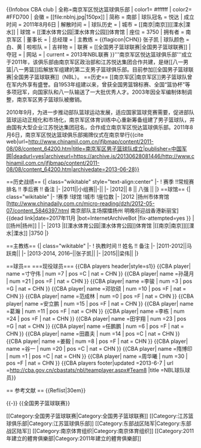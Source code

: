 {{Infobox CBA club
| 全称=南京军区悦达篮球俱乐部
| color1= #ffffff
| color2= #FFD700
| 会徽 = [[file:nblnj.jpg|150px]]
| 简称 = 南部
| 球队冠名 = 悦达
| 成立时间 = 2011年8月6日
| 解散时间 = 
| 球队历史 =
| 城市 = [[南京|南京]][[溧水|溧水]]
| 球馆 = [[溧水体育公园|溧水体育公园]]体育馆
| 座位 = 3750
| 拥有者 = 南京军区
| 董事长 = 
| 总经理 = 
| 主教练 = {{flagicon|CHN}} 张子凯
| 球队颜色 = 白、黄
| 啦啦队 =
| 吉祥物 =
| 联赛 = [[全国男子篮球联赛|全国男子篮球联赛]]
| 夺冠 =
| 网站 = 
| current = 2013年NBL联赛
}}'''南京军区悦达篮球俱乐部'''成立于2011年，该俱乐部由南京军区政治部和江苏悦达集团合作共建，是继[[八一男篮|八一男篮]]后解放军组建的第二支男子篮球俱乐部。目前参加[[全国男子篮球联赛|全国男子篮球联赛]]（NBL）。
==历史==
[[南京军区|南京军区]]男子篮球队曾在军内外享有盛誉。自1953年组建以来，曾获全国男篮锦标赛、全国“篮协杯”等多项冠军，向国家队和八一队输送了一大批优秀人才。2003年因全军编制体制调整，南京军区男子篮球队被撤销。

2010年9月，为进一步推动部队篮球运动发展，适应国家篮球竞赛需要，促进部队篮球运动正规化和市场化，南京军区体育训练中心重新筹备组建了男子篮球队，并由国有大型企业江苏悦达集团冠名，合作成立南京军区悦达篮球俱乐部。2011年8月6日，南京军区悦达篮球俱乐部揭牌仪式在南京举行<ref>{{cite web|url=http://www.chinamil.com.cn/jfjbmap/content/2011-08/08/content_64200.htm|title=南京军区男子篮球队成立|publisher=中国军网|deadurl=yes|archiveurl=https://archive.is/20130628081446/http://www.chinamil.com.cn/jfjbmap/content/2011-08/08/content_64200.htm|archivedate=2013-06-28}}</ref>

==历史战绩==
{| class="wikitable" style="text-align:center"
|-
! 赛季 !!常规赛排名 !! 季后赛 !! 备注
|-
|2011||小组赛||-||
|-
|2012|| 8 || 八强 || 
|}
==球馆==
{| class="wikitable"
|-
!赛季
!球馆
!城市
!座位数
|-
|2012
|扬州市体育馆<ref>[http://www.chinadaily.com.cn/micro-reading/dzh/2012-05-07/content_5846397.html 南京部队主场摆擂扬州 明晚将迎战香港新丽宝]{{dead link|date=2017年11月 |bot=InternetArchiveBot |fix-attempted=yes }}</ref>
|[[扬州|扬州]]
|
|-
|2013
|[[溧水体育公园|溧水体育公园]]体育馆
|[[南京|南京]][[溧水|溧水]]
|3750
|}

==主教练==
{| class="wikitable"
|-
! 执教时间 !! 姓名 !! 备注
|-
|2011-2012||马跃南||
|-
|2013-2014, 2016–||张子凯||
|-
|2015||梁伟||
|}

==球员==
===现役球员=== 
{{CBA players header|style=s1}}
{{CBA player| name =寸守伟 | num =7 | pos =C | nat = CHN }}
{{CBA player| name =孙晟月 | num =21 | pos =F | nat = CHN }}
{{CBA player| name =李骏 | num =3 | pos =G | nat = CHN }}
{{CBA player| name =邓钦硕 | num =10 | pos =F | nat = CHN }}
{{CBA player| name =范成林 | num =0 | pos =F | nat = CHN }}
{{CBA player| name =安立鹏 | num =15 | pos =F | nat = CHN }} 
{{CBA player| name =葛瀚 | num =11 | pos =F | nat = CHN }} 
{{CBA player| name =李栋 | num =24 | pos =F | nat = CHN }} 
{{CBA player| name =田宇翔 | num =23 | pos =G | nat = CHN }} 
{{CBA player| name =任鹏鹏 | num =6 | pos =F | nat = CHN }} 
{{CBA player| name =田嘉夫 | num =14 | pos =C | nat = CHN }} 
{{CBA player| name =姜毅 | num =8 | pos =F | nat = CHN }} 
{{CBA player| name =谷一 | num =20 | pos =C | nat = CHN }} 
{{CBA player| name =隋博印 | num =1 | pos =C | nat = CHN }} 
{{CBA player| name =周华曦 | num =30 | pos =F | nat = CHN }}
{{CBA players footer|updated =2013-6-7  | url =http://cba.gov.cn/cbastats/nbl/teamplayer.aspx#Team8 |title =NBL球队球员}}

== 参考文献 ==
{{Reflist|30em}}

{{-}}
{{全国男子篮球联赛}}

[[Category:全国男子篮球联赛|Category:全国男子篮球联赛]]
[[Category:江苏篮球俱乐部|Category:江苏篮球俱乐部]]
[[Category:东部战区陆军|Category:东部战区陆军]]
[[Category:南京体育组织|Category:南京体育组织]]
[[Category:2011年建立的體育俱樂部|Category:2011年建立的體育俱樂部]]